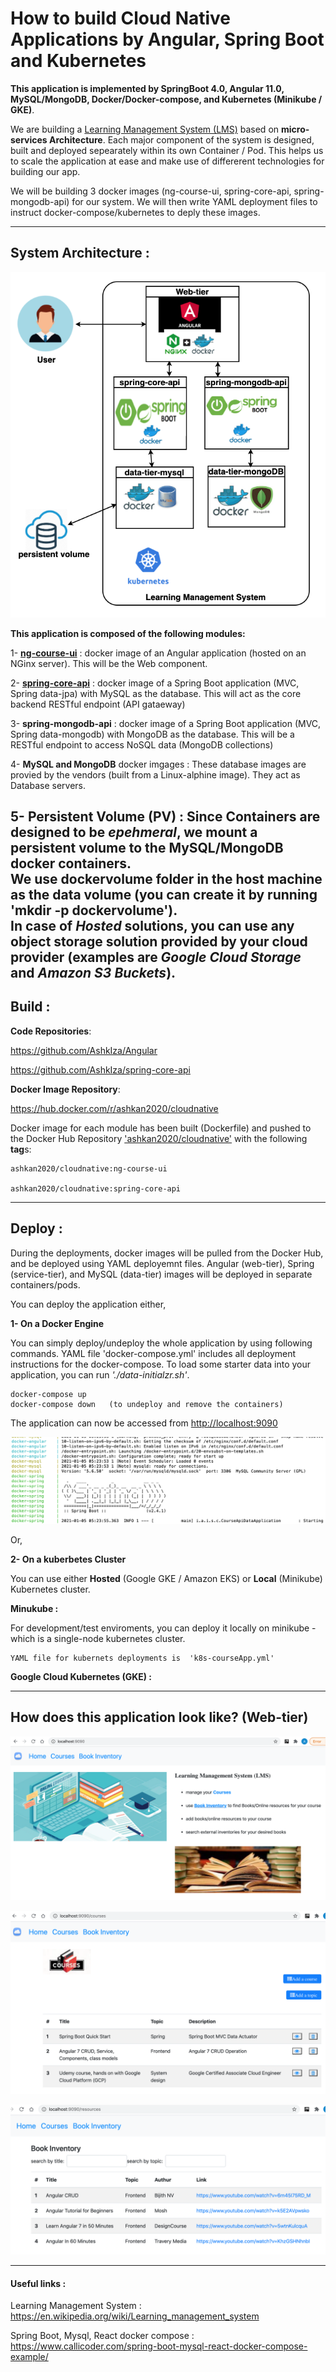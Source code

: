 # How to build Cloud Native Applications by Angular, Spring Boot and Kubernetes 
**This application is implemented by SpringBoot 4.0, Angular 11.0, MySQL/MongoDB, Docker/Docker-compose, and Kubernetes (Minikube / GKE)**.

We are building a  [Learning Management System (LMS)](https://en.wikipedia.org/wiki/Learning_management_system) based on **micro-services Architecture**. Each major component of the system is designed, built and deployed sepearately within its own Container / Pod. This helps us to scale the application at ease and make use of differerent technologies for building our app.<br/> 

We will be building 3 docker images (ng-course-ui, spring-core-api, spring-mongodb-api) for our system. We will then write YAML deployment files to instruct docker-compose/kubernetes to deply these images.
    
-----------------------------------------------------------------------------------------------------------------------------------

## System Architecture :

![alt text](https://github.com/AshkIza/cloudNativeApp/blob/main/system-design-architecture.png)


**This application is composed of the following modules:**

1- **[ng-course-ui](https://github.com/AshkIza/Angular)** :  docker image of an Angular application (hosted on an NGinx server). This will be the Web component.

2- **[spring-core-api](https://github.com/AshkIza/spring-core-api)** : docker image of a Spring Boot application (MVC, Spring data-jpa) with MySQL as the database.
    This will act as the core backend RESTful endpoint (API gataeway)
    
3- **spring-mongodb-api** : docker image of a Spring Boot application (MVC, Spring data-mongodb) with MongoDB as the database.
        This will be a RESTful endpoint to access NoSQL data (MongoDB collections)
        
4- **MySQL and MongoDB** docker imgages : These database images are provied by the vendors (built from a Linux-alphine image). They act as Database servers. 
    
5- **Persistent Volume (PV)** : Since Containers are designed to be _epehmeral_, we mount a persistent volume to the MySQL/MongoDB docker containers.<br/>
 We use **dockervolume** folder in the host machine as the data volume (you can create it by running 'mkdir -p dockervolume').<br/>
 In case of _Hosted_ solutions, you can use any object storage solution provided by your cloud provider (examples are _Google Cloud Storage_ and _Amazon S3 Buckets_).
------------------------------------------------------------------------------------------------------------------------------------

## Build : 

   **Code Repositories**:
   
   https://github.com/AshkIza/Angular          
 
   https://github.com/AshkIza/spring-core-api  
   
   
   
   **Docker Image Repository**:
   
   https://hub.docker.com/r/ashkan2020/cloudnative
   
   Docker image for each module has been built (Dockerfile) and pushed to the Docker Hub Repository ['ashkan2020/cloudnative'](https://hub.docker.com/r/ashkan2020/cloudnative/tags?page=1&ordering=last_updated) with the following **tag**s:
            
    ashkan2020/cloudnative:ng-course-ui         
   
    ashkan2020/cloudnative:spring-core-api    
   
 
   
 ------------------------------------------------------------------------------------------------------------------------------------

## Deploy : 

During the deployments, docker images will be pulled from the Docker Hub, and be deployed using YAML deployemnt files. 
Angular (web-tier), Spring (service-tier), and MySQL (data-tier) images will be deployed in separate containers/pods.

You can deploy the application either,

**1- On a Docker Engine**

You can simply deploy/undeploy the whole application by using following commands.
YAML file 'docker-compose.yml' includes all deployment instructions for the docker-compose. To load some starter data into your application, you can run _'./data-initialzr.sh'_.
    
    docker-compose up   
    docker-compose down   (to undeploy and remove the containers)
 
   The application can now be accessed from [http://localhost:9090](http://localhost:9090)
   
    
   ![alt text](https://github.com/AshkIza/cloudNativeApp/blob/main/docker-logs-multicontainers.png)   

Or,


**2- On a kuberbetes Cluster**

You can use either **Hosted** (Google GKE / Amazon EKS) or **Local** (Minikube) Kubernetes cluster.
   
   **Minukube :** 
   
   For development/test enviroments, you can deploy it locally on minikube - which is a single-node kubernetes cluster.
   
    YAML file for kubernets deployments is  'k8s-courseApp.yml'
   
   **Google Cloud Kubernetes (GKE) :**
   
------------------------------------------------------------------------------------------------------------------------------------

## How does this application look like? (Web-tier)

![alt text](https://github.com/AshkIza/cloudNativeApp/blob/main/lms-home-page.png)


![alt text](https://github.com/AshkIza/cloudNativeApp/blob/main/lms-course-list.png)


![alt text](https://github.com/AshkIza/cloudNativeApp/blob/main/lms-book-inventory.png)






 -----------------------------------------------------------------------------------------------------------------------------------
 #### Useful links : 
 
 Learning Management System : https://en.wikipedia.org/wiki/Learning_management_system
 
 Spring Boot, Mysql, React docker compose : https://www.callicoder.com/spring-boot-mysql-react-docker-compose-example/
